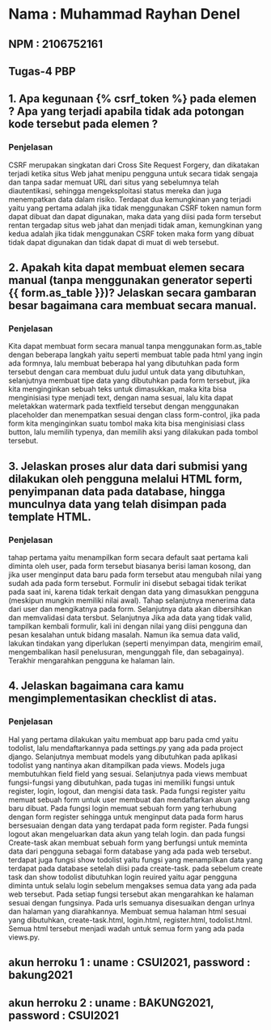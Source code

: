 # Nama    : Muhammad Rayhan Denel
##  NPM     : 2106752161
##  Tugas-4 PBP

## 1. Apa kegunaan {% csrf_token %} pada elemen <form>? Apa yang terjadi apabila tidak ada potongan kode tersebut pada elemen <form>?
### Penjelasan
CSRF merupakan singkatan dari Cross Site Request Forgery, dan dikatakan terjadi ketika situs Web jahat menipu pengguna untuk secara tidak sengaja dan tanpa sadar memuat URL dari situs yang sebelumnya telah diautentikasi, sehingga mengeksploitasi status mereka dan juga menempatkan data dalam risiko. Terdapat dua kemungkinan yang terjadi yaitu yang pertama adalah jika tidak menggunakan CSRF token namun form dapat dibuat dan dapat digunakan, maka data yang diisi pada form tersebut rentan tergadap situs web jahat dan menjadi tidak aman, kemungkinan yang kedua adalah jika tidak menggunakan CSRF token maka form yang dibuat tidak dapat digunakan dan tidak dapat di muat di web tersebut.

## 2. Apakah kita dapat membuat elemen <form> secara manual (tanpa menggunakan generator seperti {{ form.as_table }})? Jelaskan secara gambaran besar bagaimana cara membuat <form> secara manual.
### Penjelasan
Kita dapat membuat form secara manual tanpa menggunakan form.as_table dengan beberapa langkah yaitu seperti membuat table pada html yang ingin ada formnya, lalu membuat beberapa hal yang dibutuhkan pada form tersebut dengan cara membuat dulu judul untuk data yang dibutuhkan, selanjutnya membuat tipe data yang dibutuhkan pada form tersebut, jika kita menginginkan sebuah teks untuk dimasukkan, maka kita bisa menginisiasi type menjadi text, dengan nama sesuai, lalu kita dapat meletakkan watermark pada textfield tersebut dengan menggunakan placeholder dan menempatkan sesuai dengan class form-control, jika pada form kita menginginkan suatu tombol maka kita bisa menginisiasi class button, lalu memilih typenya, dan memilih aksi yang dilakukan pada tombol tersebut.

## 3. Jelaskan proses alur data dari submisi yang dilakukan oleh pengguna melalui HTML form, penyimpanan data pada database, hingga munculnya data yang telah disimpan pada template HTML.
### Penjelasan
tahap pertama yaitu menampilkan form secara default saat pertama kali diminta oleh user, pada form tersebut biasanya berisi laman kosong, dan jika user menginput data baru pada form tersebut atau mengubah nilai yang sudah ada pada form tersebut. Formulir ini disebut sebagai tidak terikat pada saat ini, karena tidak terkait dengan data yang dimasukkan pengguna (meskipun mungkin memiliki nilai awal). Tahap selanjutnya menerima data dari user dan mengikatnya pada form. Selanjutnya data akan dibersihkan dan memvalidasi data tersbut. Selanjutnya Jika ada data yang tidak valid, tampilkan kembali formulir, kali ini dengan nilai yang diisi pengguna dan pesan kesalahan untuk bidang masalah. Namun ika semua data valid, lakukan tindakan yang diperlukan (seperti menyimpan data, mengirim email, mengembalikan hasil penelusuran, mengunggah file, dan sebagainya). Terakhir mengarahkan pengguna ke halaman lain.

## 4. Jelaskan bagaimana cara kamu mengimplementasikan checklist di atas.
### Penjelasan
Hal yang pertama dilakukan yaitu membuat app baru pada cmd yaitu todolist, lalu mendaftarkannya pada settings.py yang ada pada project django. Selanjutnya membuat models yang dibutuhkan pada aplikasi todolist yang nantinya akan ditampilkan pada views. Models juga membutuhkan field field yang sesuai. Selanjutnya pada views membuat fungsi-fungsi yang dibutuhkan, pada tugas ini memiliki fungsi untuk register, login, logout, dan mengisi data task. Pada fungsi register yaitu memuat sebuah form untuk user membuat dan mendaftarkan akun yang baru dibuat. Pada fungsi login memuat sebuah form yang terhubung dengan form register sehingga untuk menginput data pada form harus bersesuaian dengan data yang terdapat pada form register. Pada fungsi logout akan mengeluarkan data akun yang telah login. dan pada fungsi Create-task akan membuat sebuah form yang berfungsi untuk meminta data dari pengguna sebagai form database yang ada pada web tersebut. terdapat juga fungsi show todolist yaitu fungsi yang menampilkan data yang terdapat pada database setelah diisi pada create-task. pada sebelum create task dan show todolist dibutuhkan login reuired yaitu agar pengguna diminta untuk selalu login sebelum mengakses semua data yang ada pada web tersebut. Pada setiap fungsi tersebut akan mengarahkan ke halaman sesuai dengan fungsinya. Pada urls semuanya disesuaikan dengan urlnya dan halaman yang diarahkannya. Membuat semua halaman html sesuai yang dibutuhkan, create-task.html, login.html, register.html, todolist.html. Semua html tersebut menjadi wadah untuk semua form yang ada pada views.py.

## akun herroku 1 : uname : CSUI2021, password : bakung2021
## akun herroku 2 : uname : BAKUNG2021, password : CSUI2021